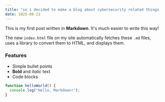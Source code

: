 ```yaml
---
title: "so i decided to make a blog about cybersecurity related things, like try hack me rooms"
date: 2025-08-23
---
```


This is my first post written in **Markdown**. It's much easier to write this way!

The new `index.html` file on my site automatically fetches these `.md` files, uses a library to convert them to HTML, and displays them.

### Features

* Simple bullet points
* **Bold** and *italic* text
* Code blocks

```javascript
function helloWorld() {
  console.log("Hello, Markdown!");
}
